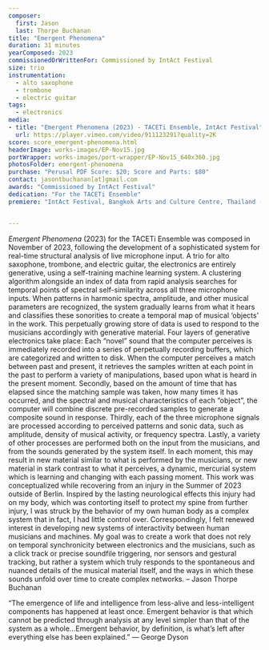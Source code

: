```yaml
---
composer:
  first: Jason
  last: Thorpe Buchanan
title: "Emergent Phenomena"
duration: 31 minutes
yearComposed: 2023
commissionedOrWrittenFor: Commissioned by IntAct Festival
size: trio
instrumentation:
  - alto saxophone
  - trombone
  - electric guitar
tags:
  - electronics
media:
- title: "Emergent Phenomena (2023) - TACETi Ensemble, IntAct Festival"
  url: https://player.vimeo.com/video/911123291?quality=2K
score: score_emergent-phenomena.html
headerImage: works-images/EP-Nov15.jpg
portWrapper: works-images/port-wrapper/EP-Nov15_640x360.jpg
photosFolder: emergent-phenomena
purchase: "Perusal PDF Score: $20; Score and Parts: $80"
contact: jasontbuchanan[at]gmail.com
awards: "Commissioned by IntAct Festival"
dedication: "For the TACETi Ensemble"
premiere: "IntAct Festival, Bangkok Arts and Culture Centre, Thailand - December 24, 2023"   


---
```

*Emergent Phenomena* (2023) for the TACETi Ensemble was composed in November of 2023, following the development of a sophisticated system for real-time structural analysis of live microphone input. A trio for alto saxophone, trombone, and electric guitar, the electronics are entirely generative, using a self-training machine learning system. A clustering algorithm alongside an index of data from rapid analysis searches for temporal points of spectral self-similarity across all three microphone inputs. When patterns in harmonic spectra, amplitude, and other musical parameters are recognized, the system gradually learns from what it hears and classifies these sonorities to create a temporal map of musical ‘objects’ in the work. This perpetually growing store of data is used to respond to the musicians accordingly with generative material. Four layers of generative electronics take place: Each “novel” sound that the computer perceives is immediately recorded into a series of perpetually recording buffers, which are categorized and written to disk. When the computer perceives a match between past and present, it retrieves the samples written at each point in the past to perform a variety of manipulations, based upon what is heard in the present moment. Secondly, based on the amount of time that has elapsed since the matching sample was taken, how many times it has occurred, and the spectral and musical characteristics of each “object”, the computer will combine discrete pre-recorded samples to generate a composite sound in response. Thirdly, each of the three microphone signals are processed according to perceived patterns and sonic data, such as amplitude, density of musical activity, or frequency spectra. Lastly, a variety of other processes are performed both on the input from the musicians, and from the sounds generated by the system itself. In each moment, this may result in new material similar to what is performed by the musicians, or new material in stark contrast to what it perceives, a dynamic, mercurial system which is learning and changing with each passing moment.
This work was conceptualized while recovering from an injury in the Summer of 2023 outside of Berlin. Inspired by the lasting neurological effects this injury had on my body, which was contorting itself to protect my spine from further injury, I was struck by the behavior of my own human body as a complex system that in fact, I had little control over. Correspondingly, I felt renewed interest in developing new systems of interactivity between human musicians and machines. My goal was to create a work that does not rely on temporal synchronicity between electronics and the musicians, such as a click track or precise soundfile triggering, nor sensors and gestural tracking, but rather a system which truly responds to the spontaneous and nuanced details of the musical material itself, and the ways in which these sounds unfold over time to create complex networks. – Jason Thorpe Buchanan

“The emergence of life and intelligence from less-alive and less-intelligent components has happened at least once. Emergent behavior is that which cannot be predicted through analysis at any level simpler than that of the system as a whole…Emergent behavior, by definition, is what’s left after everything else has been explained.” ― George Dyson
